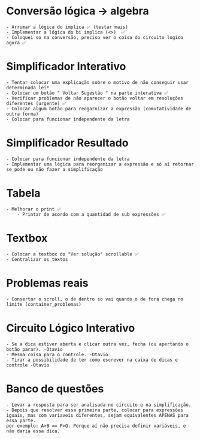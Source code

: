 # Conversão lógica -> algebra
    - Arrumar a lógica do implica ✅ (testar mais)
    - Implementar a lógica do bi implica (<>)  ✅
    - Coloquei so na conversão, preciso ver o coisa do circuito logico agora ✅


# Simplificador Interativo
    - Tentar colocar uma explicação sobre o motivo de não conseguir usar determinada lei*
    - Colocar um botão " Voltar Sugestão " na parte interativa ✅
    - Verificar problemas de não aparecer o botão voltar em resoluções diferentes (urgente) ✅
    - Colocar algum botão para reogarnizar a expressão (comutatividade de outra forma)
    - Colocar para funcionar independente da letra

# Simplificador Resultado
    - Colocar para funcionar independente da letra
    - Implementar uma lógica para reorganizar a expressão e só aí retornar se pode ou não fazer a simplificação

# Tabela
    - Melhorar o print ✅
        - Printar de acordo com a quantidad de sub expressões ✅

# Textbox
    - Colocar a textbox do "Ver solução" scrollable ✅
    - Centralizar os textos

# Problemas reais
    - Consertar o scroll, o de dentro so vai quando o de fora chega no limite (container_problemas)

# Circuito Lógico Interativo
    - Se a dica estiver aberta e clicar outra vez, fecha (ou apertando o botão parar). -Otavio
    - Mesma coisa para o controle. -Otavio
    - Tirar a possibilidade de ter como escrever na caixa de dicas e controle -Otavio

# Banco de questões
    - Levar a resposta para ser analisada no circuito e na simplificação.
    - Depois que resolver essa primeira parte, colocar para expressões iguais, mas com variaveis diferentes, sejam equivalentes APENAS para essa parte.
    por exemplo: A>B == P>Q. Porque aí não precisa definir variáveis, e não daria essa dica.
